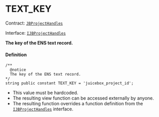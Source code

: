 # TEXT_KEY

Contract: [`JBProjectHandles`](/api/contracts/or-utilities/jbprojecthandles/README.md)​‌

Interface: [`IJBProjectHandles`](/api/interfaces/ijbprojecthandles.md)

**The key of the ENS text record.**

#### Definition

```
/** 
  @notice
  The key of the ENS text record.
*/
string public constant TEXT_KEY = 'juicebox_project_id';
```

* This value must be hardcoded.
* The resulting view function can be accessed externally by anyone.
* The resulting function overrides a function definition from the [`IJBProjectHandles`](/api/interfaces/ijbprojecthandles.md) interface.
